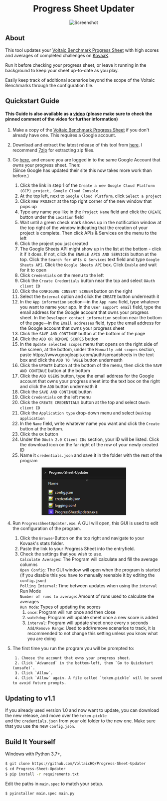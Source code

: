 <h1 align="center">Progress Sheet Updater</h1>
<p align="center">
    <img width="300" alt="Screenshot" src="readmeimages/screenshot.gif">
</p>

## About

This tool updates your [Voltaic Benchmark Progress Sheet](https://docs.google.com/spreadsheets/d/1L6iCXTaSheZtVwtVR4b_FYJzcCZbEYVRsdFo7PI3HTk/) with high scores and averages of completed challenges on [KovaaK](https://store.steampowered.com/app/824270/KovaaK_20/).

Run it before checking your progress sheet, or leave it running in the background to keep your sheet up-to-date as you play.

Easily keep track of additional scenarios beyond the scope of the Voltaic Benchmarks through the configuration file.

## Quickstart Guide

####    This Guide is also available as a [video](https://www.youtube.com/watch?v=awBoG9Jy8CY) (please make sure to check the pinned comment of the video for further information)

1. Make a copy of the [Voltaic Benchmark Progress Sheet](https://docs.google.com/spreadsheets/d/1L6iCXTaSheZtVwtVR4b_FYJzcCZbEYVRsdFo7PI3HTk/) if you don't already have one. This requires a Google account.

2. Download and extract the latest release of this tool from [here](https://github.com/VoltaicHQ/Progress-Sheet-Updater/releases). I recommend [7zip](https://www.7-zip.org/) for extracting zip files.

3. Go [here](https://developers.google.com/workspace/guides/create-project), and ensure you are logged in to the same Google Account that owns your progress sheet. Then:  
    (Since Google has updated their site this now takes more work than before.)  

    1. Click the link in step 1 of the `Create a new Google Cloud Platform (GCP) project, Google Cloud Console`  
    2. At the top left, next to `Google Cloud Platform`, click `Select a project`
    3. Click `NEW PROJECT` at the top right corner of the new window that pops up
    4. Type any name you like in the `Project Name` field and click the `CREATE` button under the `Location` field
    5. Wait until a green check mark shows up in the notification window at the top right of the window indicating that the creation of your project is complete. Then click APIs & Services on the menu to the left
    6. Click the project you just created
    7. The Google Sheets API might show up in the list at the bottom - click it if it does. If not, click the `ENABLE APIS AND SERVICES` button at the top. Click the `Search for APIs & Services` text field and type `Google Sheets API`. Click the `Google Sheets API` box. Click `Enable` and wait for it to open
    8. Click `Credentials` on the menu to the left
    9. Click the `Create Credentials` button near the top and select `OAuth client ID`
    10. Click the `CONFIGURE CONSENT SCREEN` button on the right
    11. Select the `External` option and click the `CREATE` button underneath it
    12. In the `App information` section—in the `App name` field, type whatever you want to name your app. In the `User support email` field, type the email address for the Google account that owns your progress sheet. In the `Developer contact information` section near the bottom of the page—in the `Email addresses` field, type the email address for the Google account that owns your progress sheet
    13. Click the `SAVE AND CONTINUE` button at the bottom of the page
    14. Click the `ADD OR REMOVE SCOPES` button
    15. In the `Update selected scopes` menu that opens on the right side of the screen, at the bottom, under the `Manually add scopes` section, paste ht<span>tps://ww</span>w.googleapis.com/auth/spreadsheets in the text box and click the `ADD TO TABLE` button underneath
    16. Click the `UPDATE` button at the bottom of the menu, then click the `SAVE AND CONTINUE` button at the bottom
    17. Click the `ADD USERS` button, type the email address for the Google account that owns your progress sheet into the text box on the right and click the `ADD` button underneath it
    18. Click the `SAVE AND CONTINUE` button
    19. Click `Credentials` on the left menu
    20. Click the `CREATE CREDENTIALS` button at the top and select `OAuth client ID`
    21. Click the `Application type` drop-down menu and select `Desktop application`
    22. In the `Name` field, write whatever name you want and click the `Create` button at the bottom.
    23. Click the `OK` button
    24. Under the `OAuth 2.0 Client IDs` section, your ID will be listed. Click the download icon on the far right of the row of your newly created ID
    25. Name it `credentials.json` and save it in the folder with the rest of the program
    
<p align="center">
    <img alt="Folder contents before oauth" src="readmeimages/folder_contents_before_auth.png">
</p>

4. Run `ProgressSheetUpdater.exe`. A GUI will open, this GUI is used to edit the configuration of the program.
    
    1. Click the `Browse`-Button on the top right and navigate to your Kovaak's stats folder.  
    2. Paste the link to your Progress Sheet into the entryfield.  
    3. Check the settings that you wish to use.  
        `Calculate Averages`: The Program will calculate and fill the average columns  
        `Open Config`: The GUI window will open when the program is started (if you disable this you have to manually reenable it by editing the `config.json`)  
        `Polling Interval`: Time between updates when using the `interval` Run Mode  
        `Number of runs to average`: Amount of runs used to calculate the averages  
        `Run Mode`: Types of updating the scores  
         1. `once`: Program will run once and then close  
         2. `watchdog`: Program will update sheet once a new score is added  
         3. `interval`: Program will update sheet once every x seconds  
        `Add/Remove Range`: Used to add/remove scenarios to track, it is recommended to not change this setting unless you know what you are doing  

5. The first time you run the program you will be prompted to:

        1. Choose the account that owns your progress sheet.
        2. Click `Advanced` in the bottom-left, then `Go to Quickstart (unsafe)`.
        3. Click `Allow`.
        4. Click `Allow` again. A file called `token.pickle` will be saved to avoid future prompts.
        
## Updating to v1.1
 If you already used version 1.0 and now want to update, you can download the new release, and move over the `token.pickle`  
 and the `credentials.json` from your old folder to the new one. Make sure that you use the new `config.json`.

## Build It Yourself

Windows with Python 3.7+,

```bash
$ git clone https://github.com/VoltaicHQ/Progress-Sheet-Updater
$ cd Progress-Sheet-Updater
$ pip install -r requirements.txt
```

Edit the paths in `main.spec` to match your setup.

```bash
$ pyinstaller main.spec main.py
```
